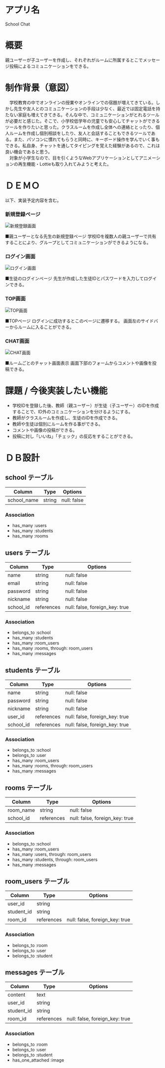 # アプリ名
School Chat

# 概要
親ユーザーが子ユーザーを作成し、それぞれがルームに所属するとこでメッセージ投稿によるコミュニケーションをできる。

# 制作背景（意図）
　学校教育の中でオンラインの授業やオンラインでの宿題が増えてきている。しかし先生や友人とのコミュニケーションの手段は少なく、最近では固定電話を持たない家庭も増えてきてきる。そんな中で、コミュニケーションがとれるツールが必要だと感じた。そこで、小学校低学年の児童でも安心してチャットができるツールを作りたいと思った。クラスルームを作成し全体への連絡ととったり、個人ルームを作成し個別相談をしたり、友人と会話することもできるツールである。また、パソコンに慣れてもらうと同時に、キーボード操作を学んでいく事もできる。私自身、チャットを通してタイピングを覚えた経験があるので、これは良い機会であると思う。<br>
　対象が小学生なので、目を引くようなWebアプリケーションとしてアニメーションの再生機能・Lottieも取り入れてみようと考えた。

# ＤＥＭＯ
以下、実装予定内容を含む。
### 新規登録ページ
![新規登録画面](https://user-images.githubusercontent.com/73770392/102333189-6b3f7380-3fd0-11eb-85e5-cee16d9fc204.png)

■親ユーザーとなる先生の新規登録ページ
学校IDを複数人の親ユーザーで共有することにより、グループとしてコミュニケーションができるようになる。


### ログイン画面
![ログイン画面](https://user-images.githubusercontent.com/73770392/102333241-7e524380-3fd0-11eb-87e6-a5f8181d64f4.png)

■生徒のログインページ
先生が作成した生徒IDとパスワードを入力してログインできる。


### TOP画面
![TOP画面](https://user-images.githubusercontent.com/73770392/102333264-86aa7e80-3fd0-11eb-80d9-a74c9bd89207.png)

■TOPページ
ログインに成功するとこのページに遷移する。
画面左のサイドバーからルームに入ることができる。


### CHAT画面
![CHAT画面](https://user-images.githubusercontent.com/73770392/102333289-8f9b5000-3fd0-11eb-941b-20e39d266dac.png)

■ルームごとのチャット画面表示
画面下部のフォームからコメントや画像を投稿できる。


# 課題 / 今後実装したい機能
- 学校IDを登録した後、教師（親ユーザー）が生徒（子ユーザー）のIDを作成することで、ID外のコミュニケーションを分けるようにする。
- 教師がクラスルームを作成し、生徒のIDを作成できる。
- 教師や生徒は個別にルームを作る事ができる。
- コメントや画像の投稿ができる。
- 投稿に対し「いいね」「チェック」の反応をすることができる。



# ＤＢ設計

## school テーブル

| Column      | Type   | Options     |
| ----------- | ------ | ----------- |
| school_name | string | null: false |

### Association

- has_many :users
- has_many :students
- has_many :rooms


## users テーブル

| Column    | Type       | Options                        |
| --------- | ---------- | ------------------------------ |
| name      | string     | null: false                    |
| email     | string     | null: false                    |
| password  | string     | null: false                    |
| nickname  | string     | null: false                    |
| school_id | references | null: false, foreign_key: true |

### Association

- belongs_to :school
- has_many :students
- has_many :room_users
- has_many :rooms, through: room_users
- has_many :messages


## students テーブル

| Column     | Type       | Options                        |
| ---------- | ---------- | ------------------------------ |
| name       | string     | null: false                    |
| password   | string     | null: false                    |
| nickname   | string     | null: false                    |
| user_id    | references | null: false, foreign_key: true |
| school_id  | references | null: false, foreign_key: true |

### Association

- belongs_to :school
- belongs_to :user
- has_many :room_users
- has_many :rooms, through: room_users
- has_many :messages


## rooms テーブル

| Column     | Type       | Options                        |
| ---------- | ---------- | ------------------------------ |
| room_name  | string     | null: false                    |
| school_id  | references | null: false, foreign_key: true |

### Association

- belongs_to :school
- has_many :room_users
- has_many :users, through: room_users
- has_many :students, through: room_users
- has_many :messages


## room_users テーブル

| Column     | Type       | Options                        |
| ---------- | ---------- | ------------------------------ |
| user_id    | string     |                                |
| student_id | string     |                                |
| room_id    | references | null: false, foreign_key: true |

### Association

- belongs_to :room
- belongs_to :user
- belongs_to :student


## messages テーブル

| Column     | Type       | Options                        |
| ---------- | ---------- | ------------------------------ |
| content    | text       |                                |
| user_id    | string     |                                |
| student_id | string     |                                |
| room_id    | references | null: false, foreign_key: true |

### Association

- belongs_to :room
- belongs_to :user
- belongs_to :student
- has_one_attached :image
